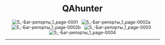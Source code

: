 <div align="center">
<h1> QAhunter </h1>

![5_-Баг-репорты_1_page-0001](https://user-images.githubusercontent.com/112773993/209069642-5add17f9-0d3e-45a7-87ca-c427deeb5999.jpg)
&nbsp;
![5_-Баг-репорты_1_page-0002a](https://user-images.githubusercontent.com/112773993/209069997-3f7712f5-2065-4653-acaf-1e1413406315.jpg)
&nbsp;
![5_-Баг-репорты_1_page-0002b](https://user-images.githubusercontent.com/112773993/209070008-b1efd4f4-2f44-4968-8528-c81467f95baf.jpg)
&nbsp;
![5_-Баг-репорты_1_page-0003](https://user-images.githubusercontent.com/112773993/209070014-3b3ebbbb-6141-4165-8f01-562cf6fe900f.jpg)
&nbsp;
![5_-Баг-репорты_1_page-0004](https://user-images.githubusercontent.com/112773993/209070016-69f8589a-8e78-4608-8a1f-71ebee3f3bfd.jpg)

  ***
  
